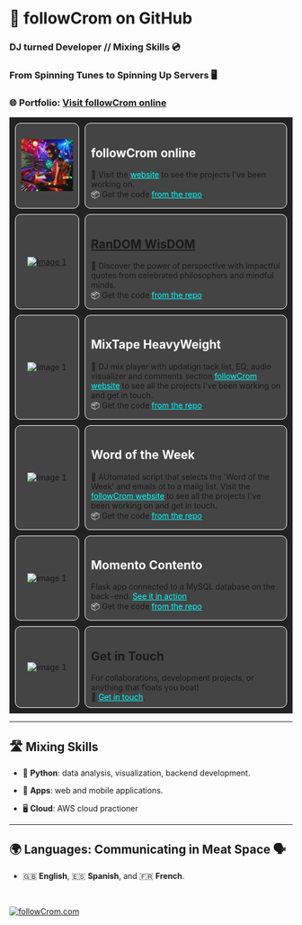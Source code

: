 # 👋 followCrom on GitHub

### DJ turned Developer // Mixing Skills 💿

###  From Spinning Tunes to Spinning Up Servers 🖥

### 🌐 Portfolio: <a href="https://followcrom.com" style="text-decoration:underline;">Visit followCrom online</a>


<table style="width:100%; background-color:#222; border-collapse:separate; border-spacing:10px;">
  <tr>
    <td style="background-color:#444; border-radius:10px; padding:10px; border:1px solid #FFF;">
          <p align="center">
      <img src="imgs/dj_dev.png" alt="Image 1" width="300">
            </p>
    </td>
    <td style="background-color:#444; border-radius:10px; padding:10px; border:1px solid #FFF;">
      <h2 style="color:#FFF;">followCrom online</h2>
      🔗 Visit the <a href="https://followcrom.com" style="text-decoration:underline; color:#0FF;">website</a> to see the projects I've been working on.
      <br>
      <span style="color:#FFF;">&#x1F4E6;</span> Get the code <a href="https://followcrom.com" style="text-decoration:underline; color:#0FF;">from the repo</a>.
    </td>
  </tr>
  <tr>
    <td style="background-color:#444; border-radius:10px; padding:10px; border:1px solid #FFF;">
      <p align="center">
        <a href="https://play.google.com/store/apps/details?id=online.followcrom.RandomWisdom"><img src="https://followcrom.com/images/random_wisdom.png" alt="Image 1" width="300"></a>
      </p>
    </td>
    <td style="background-color:#444; border-radius:10px; padding:10px; border:1px solid #FFF;">
      <h2 style="color:#FFF;"><a href="https://play.google.com/store/apps/details?id=online.followcrom.RandomWisdom">RanDOM WisDOM</a></h2>
      🔗 Discover the power of perspective with impactful quotes from celebrated philosophers and mindful minds. 
      <br>
      <span style="color:#FFF;">&#x1F4E6;</span> Get the code <a href="https://followcrom.com" style="text-decoration:underline; color:#0FF;">from the repo</a>.
    </td>
  </tr>
  <tr>
    <td style="background-color:#444; border-radius:10px; padding:10px; border:1px solid #FFF;">
          <p align="center">
      <img src="https://followcrom.com/images/theMixtapeHeavyweight2.png" alt="Image 1" width="300">
            </p>
    </td>
    <td style="background-color:#444; border-radius:10px; padding:10px; border:1px solid #FFF;">
      <h2 style="color:#FFF;">MixTape HeavyWeight</h2>
      🔗 DJ mix player with updatign tack list, EQ, audio visualizer and comments section <a href="https://followcrom.com" style="text-decoration:underline; color:#0FF;">followCrom website</a> to see all the projects I've been working on and get in touch.
      <br>
      <span style="color:#FFF;">&#x1F4E6;</span> Get the code <a href="https://followcrom.com" style="text-decoration:underline; color:#0FF;">from the repo</a>.
    </td>
  </tr>
  <tr>
    <td style="background-color:#444; border-radius:10px; padding:10px; border:1px solid #FFF;">
            <p align="center">
            <img src="https://followcrom.com/images/wordOftheDay.png" alt="Image 1" width="300">
          </p>
          </td>
    <td style="background-color:#444; border-radius:10px; padding:10px; border:1px solid #FFF;">
      <h2 style="color:#FFF;">Word of the Week</h2>
      🔗 AUtomated script that selects the 'Word of the Week' and emails ot to a maiig list. Visit the <a href="https://followcrom.com" style="text-decoration:underline; color:#0FF;">followCrom website</a> to see all the projects I've been working on and get in touch.
      <br>
      <span style="color:#FFF;">&#x1F4E6;</span> Get the code <a href="https://followcrom.com" style="text-decoration:underline; color:#0FF;">from the repo</a>.
    </td>
  </tr>
    <tr>
    <td style="background-color:#444; border-radius:10px; padding:10px; border:1px solid #FFF;">
            <p align="center">
            <img src="https://followcrom.com/images/djrr.jpg" alt="Image 1" width="300">
          </p></td>
    <td style="background-color:#444; border-radius:10px; padding:10px; border:1px solid #FFF;">
      <h2 style="color:#FFF;">Momento Contento</h2>
      Flask app connected to a MySQL database on the back-end. <a href="https://followcrom.com" style="text-decoration:underline; color:#0FF;">See it in action</a>.
      <br>
      <span style="color:#FFF;">&#x1F4E6;</span> Get the code <a href="https://followcrom.com" style="text-decoration:underline; color:#0FF;">from the repo</a>.
    </td>
  </tr>
    <tr>
    <td style="background-color:#444; border-radius:10px; padding:10px; border:1px solid #FFF;">
            <p align="center">
            <img src="https://followcrom.com/images/contact_2.png" alt="Image 1" width="300">
    </td>
    <td style="background-color:#444; border-radius:10px; padding:10px; border:1px solid #FFF;">
      <h2>Get in Touch</h2>
      For collaborations, development projects, or anything that floats you boat!
      <br>
      📨 <a href="https://followcrom.com" style="text-decoration:underline; color:#0FF;">Get in touch</a>.
    </td>
  </tr>
</table>



---

## 🛣️ Mixing Skills

- 🐍 **Python**: data analysis, visualization, backend development.

- 📱 **Apps**: web and mobile applications.

- 🖥️ **Cloud**: AWS cloud practioner

---

## 🌍 Languages: Communicating in Meat Space 🗣️

- 🇬🇧 **English**, 🇪🇸 **Spanish**, and 🇫🇷 **French**.


<br>

[![followCrom.com](https://img.shields.io/badge/Discover%20More-followCrom.com-blue?style=for-the-badge)](http://followcrom.com)